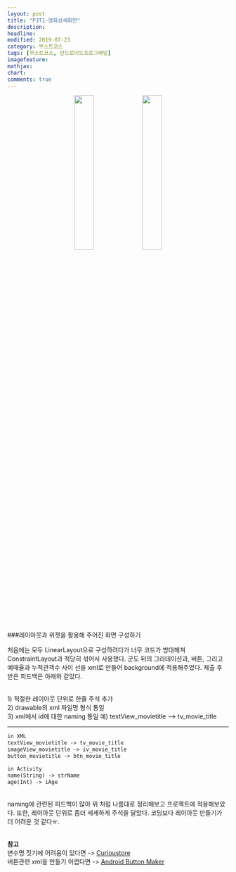 ```yaml
---
layout: post
title: "PJT1-영화상세화면"
description:
headline:
modified: 2019-07-23
category: 부스트코스
tags: [부스트코스, 안드로이드프로그래밍]
imagefeature:
mathjax:
chart:
comments: true
---
```

<p style="text-align:center;"><img src="https://user-images.githubusercontent.com/38582562/61713610-f85aaa80-ad93-11e9-9a8d-ee3c5c314dcf.png" width="30%">  <img src="https://user-images.githubusercontent.com/38582562/61713612-f85aaa80-ad93-11e9-9650-2b1584a8be2a.png" width="30%"></p>
<br>

###레이아웃과 위젯을 활용해 주어진 화면 구성하기

처음에는 모두 LinearLayout으로 구성하려다가 너무 코드가 방대해져 ConstraintLayout과 적당히 섞어서 사용했다. 군도 뒤의 그라데이션과, 버튼, 그리고 예매율과 누적관객수 사이 선을 xml로 만들어 background에 적용해주었다. 제출 후 받은 피드백은 아래와 같았다.

<br>
1) 적절한 레이아웃 단위로 한줄 주석 추가<br>
2) drawable의 xml 파일명 형식 통일<br>
3) xml에서 id에 대한 naming 통일 예) textView_movietitle --> tv_movie_title<br>
<hr>

~~~html
in XML
textView_movietitle -> tv_movie_title
imageView_movietitle -> iv_movie_title
button_movietitle -> btn_movie_title

in Activity
name(String) -> strName
age(Int) -> iAge
~~~

<br>naming에 관련된 피드백이 많아 위 처럼 나름대로 정리해보고 프로젝트에 적용해보았다. 또한, 레이아웃 단위로 좀더 세세하게 주석을 달았다. 코딩보다 레이아웃 만들기가 더 어려운 것 같다ㅠ.

<br>**참고**<br>
변수명 짓기에 어려움이 있다면 -> [Curioustore](https://www.curioustore.com/#!/)<br>
버튼관련 xml을 만들기 어렵다면 -> [Android Button Maker](http://angrytools.com/android/button/)
